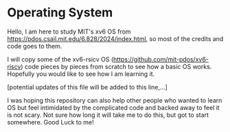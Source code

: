 # Operating System

Hello, I am here to study MIT's xv6 OS from https://pdos.csail.mit.edu/6.828/2024/index.html, so most of the credits and code goes to them.

I will copy some of the xv6-rsicv OS (https://github.com/mit-pdos/xv6-riscv) code pieces by pieces from scratch to see how a basic OS works. Hopefully you would like to see how I am learning it.

[potential updates of this file will be added to this line,...]

I was hoping this repository can also help other people who wanted to learn OS but feel intimidated by the complicated code and backed away to feel it is not scary. Not sure how long it will take me to do this, but got to start somewhere. Good Luck to me!


